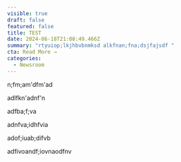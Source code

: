```yaml
---
visible: true
draft: false
featured: false
title: TEST
date: 2024-06-18T21:08:49.466Z
summary: "rtyuiop;lkjhbvbnmksd alkfnan;fna;dsjfajsdf "
cta: Read More →
categories:
  - Newsroom
---
```

n;fm;am'dfm'ad



adlfkn'adnf'n



adfba;f;va



adnfva;idhfvia



adof;iuab;difvb





adfivoandf;iovnaodfnv